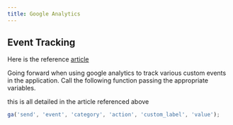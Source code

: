 ```yaml
---
title: Google Analytics
---
```


## Event Tracking

Here is the reference [article](https://developers.google.com/analytics/devguides/collection/analyticsjs/events)

Going forward when using google analytics to track various custom events in the application. Call the following function passing the appropriate variables.

this is all detailed in the article referenced above

```js
ga('send', 'event', 'category', 'action', 'custom_label', 'value');
```

